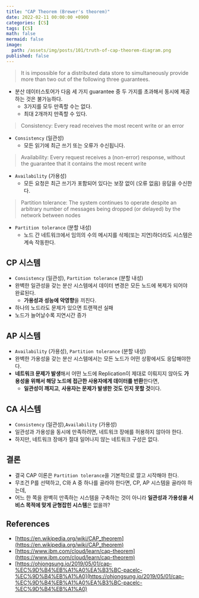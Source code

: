```yaml
---
title: "CAP Theorem (Brewer's theorem)"
date: 2022-02-11 00:00:00 +0900
categories: [CS]
tags: [CS]
math: false
mermaid: false
image:
  path: /assets/img/posts/101/truth-of-cap-theorem-diagram.png
published: false
---
```


> It is impossible for a distributed data store to simultaneously provide more than two out of the following three guarantees.

- 분산 데이터스토어가 다음 세 가지 guarantee 중 두 가지를 초과해서 동시에 제공하는 것은 불가능하다.
  - 3가지를 모두 만족할 수는 없다.
  - 최대 2개까지 만족할 수 있다.

> Consistency: Every read receives the most recent write or an error

- `Consistency` (일관성)
  - 모든 읽기에 최근 쓰기 또는 오류가 수신됩니다.

> Availability: Every request receives a (non-error) response, without the guarantee that it contains the most recent write

- `Availability` (가용성)
  - 모든 요청은 최근 쓰기가 포함되어 있다는 보장 없이 (오류 없음) 응답을 수신한다.

> Partition tolerance: The system continues to operate despite an arbitrary number of messages being dropped (or delayed) by the network between nodes

- `Partition tolerance` (분할 내성)
  - 노드 간 네트워크에서 임의의 수의 메시지를 삭제(또는 지연)하더라도 시스템은 계속 작동한다.

## CP 시스템

- `Consistency` (일관성), `Partition tolerance` (분할 내성)
- 완벽한 일관성을 갖는 분산 시스템에서 데이터 변경은 모든 노드에 복제가 되어야 완료된다.
  - **가용성과 성능에 악영향**을 끼친다.
- 하나의 노드라도 문제가 있으면 트랜잭션 실패
- 노드가 늘어날수록 지연시간 증가

## AP 시스템

- `Availability` (가용성), `Partition tolerance` (분할 내성)
- 완벽한 가용성을 갖는 분산 시스템에서는 모든 노드가 어떤 상황에서도 응답해야한다.
- **네트워크 문제가 발생**해서 어떤 노드에 Replication이 제대로 이뤄지지 않아도 **가용성을 위해서 해당 노드에 접근한 사용자에게 데이터를 반환**한다면,
  - **일관성이 깨지고**, **사용자는 문제가 발생한 것도 인지 못할 것**이다.

## CA 시스템

- `Consistency` (일관성),`Availability` (가용성)
- 일관성과 가용성을 동시에 만족하려면, 네트워크 장애를 허용하지 않아야 한다.
- 하지만, 네트워크 장애가 절대 일어나지 않는 네트워크 구성은 없다.

## 결론

- 결국 CAP 이론은 `Partition tolerance`을 기본적으로 깔고 시작해야 한다.
- 무조건 P를 선택하고, C와 A 중 하나를 골라야 한다면, CP, AP 시스템을 골라야 하는데,
- 어느 한 쪽을 완벽히 만족하는 시스템을 구축하는 것이 아니라 **일관성과 가용성을 서비스 목적에 맞게 균형잡힌 시스템**은 없을까?

## References

- [https://en.wikipedia.org/wiki/CAP_theorem](https://en.wikipedia.org/wiki/CAP_theorem)
- [https://www.ibm.com/cloud/learn/cap-theorem](https://www.ibm.com/cloud/learn/cap-theorem)
- [https://ohjongsung.io/2019/05/01/cap-%EC%9D%B4%EB%A1%A0%EA%B3%BC-pacelc-%EC%9D%B4%EB%A1%A0](https://ohjongsung.io/2019/05/01/cap-%EC%9D%B4%EB%A1%A0%EA%B3%BC-pacelc-%EC%9D%B4%EB%A1%A0)

[1]: https://ohjongsung.io/2019/05/01/cap-%EC%9D%B4%EB%A1%A0%EA%B3%BC-pacelc-%EC%9D%B4%EB%A1%A0
